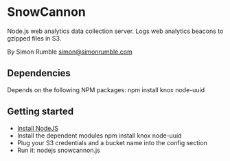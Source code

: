 SnowCannon
==========

Node.js web analytics data collection server. Logs web analytics beacons
to gzipped files in S3.

By Simon Rumble <simon@simonrumble.com>

Dependencies
------------

Depends on the following NPM packages:
    npm install knox node-uuid

Getting started
---------------

* [Install NodeJS](https://github.com/joyent/node/wiki/Installing-Node.js-via-package-manager)
* Install the dependent modules
    npm install knox node-uuid
* Plug your S3 credentials and a bucket name into the config section
* Run it:
    nodejs snowcannon.js